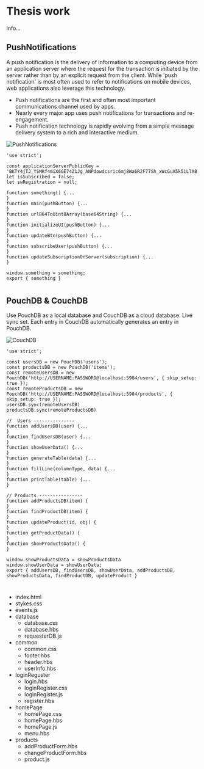 #   Thesis work
Info...
 
## PushNotifications 

A push notification is the delivery of information to a computing device from an application server where the request for the transaction is initiated by the server rather than by an explicit request from the client. While 'push notification' is most often used to refer to notifications on mobile devices, web applications also leverage this technology.

* Push notifications are the first and often most important communications channel used by apps.
* Nearly every major app uses push notifications for transactions and re-engagement.
* Push notification technology is rapidly evolving from a simple message delivery system to a rich and interactive medium.
 
![PushNotifications](https://github.com/BoykoPetevBoev/GameZone/blob/master/README/ReadmePushNotifications.jpg)

```
'use strict';

const applicationServerPublicKey = 'BKTY4jTJ_YSMRf4miX6GE74Z1Jg_ANPdowdcsric6mj8Wa6R2F77Sh_xWcGuA5k5iLlAB';
let isSubscribed = false;
let swRegistration = null;

function something() {...
}
function main(pushButton) {...
}
function urlB64ToUint8Array(base64String) {...
}
function initializeUI(pushButton) {...
}
function updateBtn(pushButton) {...
}
function subscribeUser(pushButton) {...
}
function updateSubscriptionOnServer(subscription) {...
}

window.something = something;
export { something }
```
#  

## PouchDB & CouchDB

Use PouchDB as a local database and CouchDB as a cloud database. 
Live sync set. Each entry in CouchDB automatically generates an entry in PouchDB.

![CouchDB](https://github.com/BoykoPetevBoev/GameZone/blob/master/README/ReadmeCouchDB.jpg)
```
'use strict';

const usersDB = new PouchDB('users');
const productsDB = new PouchDB('items');
const remoteUsersDB = new PouchDB('http://USERNAME:PASSWORD@localhost:5984/users', { skip_setup: true });
const remoteProductsDB = new PouchDB('http://USERNAME:PASSWORD@localhost:5984/products', { skip_setup: true });
usersDB.sync(remoteUsersDB)
productsDB.sync(remoteProductsDB)

//  Users ---------------
function addUsersDB(user) {...
}
function findUsersDB(user) {...
}
function showUserData() {...
}
function generateTable(data) {...
}
function fillLine(columnType, data) {...
}
function printTable(table) {...
}

// Products ----------------
function addProductsDB(item) {
}
function findProductDB(item) {
}
function updateProduct(id, obj) {
}
function getProductData() {
}
function showProductsData() {
}

window.showProductsData = showProductsData
window.showUserData = showUserData;
export { addUsersDB, findUsersDB, showUserData, addProductsDB, showProductsData, findProductDB, updateProduct }
```
#  

- index.html
- stykes.css
- events.js
- database 
    - database.css  
    -  database.hbs 
    - requesterDB.js    
- common    
    - common.css  
    - footer.hbs 
    - header.hbs 
    - userInfo.hbs 
- loginReguster 
    - login.hbs  
    - loginRegister.css 
    - loginRegister.js      
    - register.hbs
- homePage 
    - homePage.css 
    - homePage.hbs 
    - homePage.js              
    - menu.hbs
- products 
    - addProductForm.hbs 
    - changeProductForm.hbs
    - product.js              


